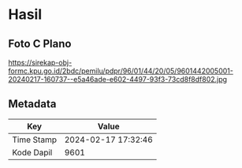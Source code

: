 # Hasil

## Foto C Plano

https://sirekap-obj-formc.kpu.go.id/2bdc/pemilu/pdpr/96/01/44/20/05/9601442005001-20240217-160737--e5a46ade-e602-4497-93f3-73cd8f8df802.jpg


## Metadata

| Key        | Value               |
| ---------- | ------------------- |
| Time Stamp | 2024-02-17 17:32:46 |
| Kode Dapil | 9601                |



